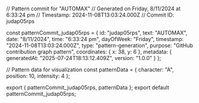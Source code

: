 // Pattern commit for "AUTOMAX"
// Generated on Friday, 8/11/2024 at 6:33:24 pm
// Timestamp: 2024-11-08T13:03:24.000Z
// Commit ID: judap05rps

const patternCommit_judap05rps = {
  id: "judap05rps",
  text: "AUTOMAX",
  date: "8/11/2024",
  time: "6:33:24 pm",
  dayOfWeek: "Friday",
  timestamp: "2024-11-08T13:03:24.000Z",
  type: "pattern-generation",
  purpose: "GitHub contribution graph pattern",
  coordinates: {
    x: 38,
    y: 6
  },
  metadata: {
    generatedAt: "2025-07-24T18:13:12.409Z",
    version: "1.0.0"
  }
};

// Pattern data for visualization
const patternData = {
  character: "A",
  position: 10,
  intensity: 4
};

export { patternCommit_judap05rps, patternData };
export default patternCommit_judap05rps;
